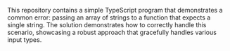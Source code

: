 This repository contains a simple TypeScript program that demonstrates a common error: passing an array of strings to a function that expects a single string.  The solution demonstrates how to correctly handle this scenario, showcasing a robust approach that gracefully handles various input types.